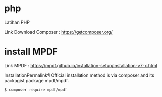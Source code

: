 # php
Latihan PHP

Link Download Composer : https://getcomposer.org/

# install MPDF
Link MPDF : https://mpdf.github.io/installation-setup/installation-v7-x.html

InstallationPermalink¶
Official installation method is via composer and its packagist package mpdf/mpdf.

```
$ composer require mpdf/mpdf
```

